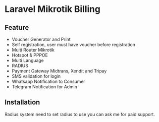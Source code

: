 # Laravel Mikrotik Billing

## Feature

- Voucher Generator and Print
- Self registration, user must have voucher before registration
- Multi Router Mikrotik
- Hotspot & PPPOE
- Multi Language
- RADIUS
- Payment Gateway Midtrans, Xendit and Tripay
- SMS validation for login
- Whatsapp Notification to Consumer
- Telegram Notification for Admin

## Installation
Radius system need to set radius to use you can ask me for paid support.
